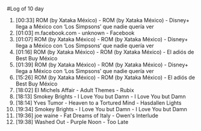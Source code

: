 #Log of 10 day

1. [00:33] ROM (by Xataka México) - ROM (by Xataka México) - Disney+ llega a México con ‘Los Simpsons’ que nadie quería ver
1. [01:03] m.facebook.com - unknown - Facebook
1. [01:07] ROM (by Xataka México) - ROM (by Xataka México) - Disney+ llega a México con ‘Los Simpsons’ que nadie quería ver
1. [01:16] ROM (by Xataka México) - ROM (by Xataka México) - El adiós de Best Buy México
1. [01:39] ROM (by Xataka México) - ROM (by Xataka México) - Disney+ llega a México con ‘Los Simpsons’ que nadie quería ver
1. [15:26] ROM (by Xataka México) - ROM (by Xataka México) - El adiós de Best Buy México
1. [18:02] El Michels Affair - Adult Themes - Rubix
1. [18:13] Smokey Brights - I Love You but Damn - I Love You but Damn
1. [18:14] Yves Tumor - Heaven to a Tortured Mind - Hasdallen Lights
1. [19:34] Smokey Brights - I Love You but Damn - I Love You but Damn
1. [19:36] joe waine - Fat Dreams of Italy - Owen's Interlude
1. [19:38] Washed Out - Purple Noon - Too Late
